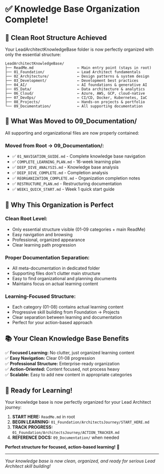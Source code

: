 # ✅ Knowledge Base Organization Complete!

## 🎯 Clean Root Structure Achieved

Your LeadArchitectKnowledgeBase folder is now perfectly organized with only the essential structure:

```
LeadArchitectKnowledgeBase/
├── ReadMe.md                    ← Main entry point (stays in root)
├── 01_Foundation/               ← Lead Architect fundamentals
├── 02_Architecture/             ← Design patterns & system design
├── 03_Development/              ← Development best practices
├── 04_AI/                       ← AI foundations & generative AI
├── 05_Data/                     ← Data architecture & analytics
├── 06_Cloud/                    ← Azure, AWS, GCP, cloud-native
├── 07_DevOps/                   ← CI/CD, Docker, Kubernetes, IaC
├── 08_Projects/                 ← Hands-on projects & portfolio
└── 09_Documentation/            ← All supporting documentation
```

## 📁 What Was Moved to 09_Documentation/

All supporting and organizational files are now properly contained:

### **Moved from Root → 09_Documentation/:**

- ✅ `01_NAVIGATION_GUIDE.md` - Complete knowledge base navigation
- ✅ `COMPLETE_LEARNING_PLAN.md` - 16-week learning plan
- ✅ `DEEP_DIVE_ANALYSIS.md` - Knowledge base analysis
- ✅ `DEEP_DIVE_COMPLETE.md` - Completion analysis
- ✅ `REORGANIZATION_COMPLETE.md` - Organization completion notes
- ✅ `RESTRUCTURE_PLAN.md` - Restructuring documentation
- ✅ `WEEK1_QUICK_START.md` - Week 1 quick start guide

## 🎯 Why This Organization is Perfect

### **Clean Root Level:**

- Only essential structure visible (01-09 categories + main ReadMe)
- Easy navigation and browsing
- Professional, organized appearance
- Clear learning path progression

### **Proper Documentation Separation:**

- All meta-documentation in dedicated folder
- Supporting files don't clutter main structure
- Easy to find organizational and planning documents
- Maintains focus on actual learning content

### **Learning-Focused Structure:**

- Each category (01-08) contains actual learning content
- Progressive skill building from Foundation → Projects
- Clear separation between learning and documentation
- Perfect for your action-based approach

## 📚 Your Clean Knowledge Base Benefits

✅ **Focused Learning:** No clutter, just organized learning content  
✅ **Easy Navigation:** Clear 01-08 progression  
✅ **Professional Structure:** Enterprise-ready organization  
✅ **Action-Oriented:** Content focused, not process heavy  
✅ **Scalable:** Easy to add new content in appropriate categories

## 🚀 Ready for Learning!

Your knowledge base is now perfectly organized for your Lead Architect journey:

1. **START HERE:** `ReadMe.md` in root
2. **BEGIN LEARNING:** `01_Foundation/ArchitectsJourney/START_HERE.md`
3. **TRACK PROGRESS:** `01_Foundation/ArchitectsJourney/ACTION_TRACKER.md`
4. **REFERENCE DOCS:** `09_Documentation/` when needed

**Perfect structure for focused, action-based learning!** 🎯

---

_Your knowledge base is now clean, organized, and ready for serious Lead Architect skill building!_
